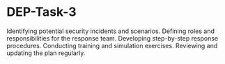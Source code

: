 # DEP-Task-3
Identifying potential security incidents and scenarios.
Defining roles and responsibilities for the response team.
Developing step-by-step response procedures.
Conducting training and simulation exercises.
Reviewing and updating the plan regularly.

